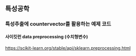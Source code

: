 ## 특성공학
### 특성추출에 countervector를 활용하는 예제 코드

#### 사이킷런 data preprocessing (수치형변수)
https://scikit-learn.org/stable/api/sklearn.preprocessing.html
